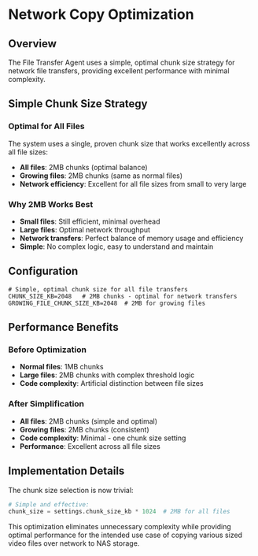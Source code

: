 # Network Copy Optimization

## Overview
The File Transfer Agent uses a simple, optimal chunk size strategy for network file transfers, providing excellent performance with minimal complexity.

## Simple Chunk Size Strategy

### Optimal for All Files
The system uses a single, proven chunk size that works excellently across all file sizes:

- **All files**: 2MB chunks (optimal balance)
- **Growing files**: 2MB chunks (same as normal files)
- **Network efficiency**: Excellent for all file sizes from small to very large

### Why 2MB Works Best
- **Small files**: Still efficient, minimal overhead
- **Large files**: Optimal network throughput
- **Network transfers**: Perfect balance of memory usage and efficiency
- **Simple**: No complex logic, easy to understand and maintain

## Configuration

```env
# Simple, optimal chunk size for all file transfers
CHUNK_SIZE_KB=2048   # 2MB chunks - optimal for network transfers
GROWING_FILE_CHUNK_SIZE_KB=2048  # 2MB for growing files
```

## Performance Benefits

### Before Optimization
- **Normal files**: 1MB chunks
- **Large files**: 2MB chunks with complex threshold logic
- **Code complexity**: Artificial distinction between file sizes

### After Simplification  
- **All files**: 2MB chunks (simple and optimal)
- **Growing files**: 2MB chunks (consistent)
- **Code complexity**: Minimal - one chunk size setting
- **Performance**: Excellent across all file sizes

## Implementation Details

The chunk size selection is now trivial:

```python
# Simple and effective:
chunk_size = settings.chunk_size_kb * 1024  # 2MB for all files
```

This optimization eliminates unnecessary complexity while providing optimal performance for the intended use case of copying various sized video files over network to NAS storage.